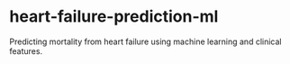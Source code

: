 # heart-failure-prediction-ml
Predicting mortality from heart failure using machine learning and clinical features.
